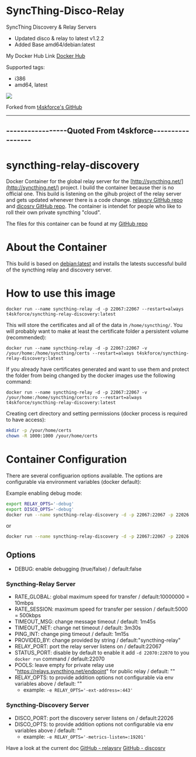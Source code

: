 # SyncThing-Disco-Relay

SyncThing Discovery & Relay Servers


* Updated disco & relay to latest v1.2.2
* Added Base amd64/debian:latest

My Docker Hub Link [Docker Hub](https://cloud.docker.com/repository/docker/codersplayground/syncthing-disco-relay)

Supported tags: 

* i386
* amd64, latest


[![](https://images.microbadger.com/badges/version/codersplayground/syncthing-disco-relay.svg)](https://microbadger.com/images/codersplayground/syncthing-disco-relay "")





Forked from [t4skforce's GitHub](https://github.com/t4skforce/syncthing-relay-discovery)





-------------------------------------------------------
-----------------Quoted From t4skforce-----------------
-------------------------------------------------------
# syncthing-relay-discovery
Docker Container for the global relay server for the [http://syncthing.net/](http://syncthing.net/) project. I build the container because ther is no official one. This build is listening on the gihub project of the relay server and gets updated whenever there is a code change. [relaysrv GitHub repo](https://github.com/syncthing/relaysrv) and [dicosrv GitHub repo](https://github.com/syncthing/discosrv). The container is intendet for people who like to roll their own private syncthing "cloud".

The files for this container can be found at my [GitHub repo](https://github.com/t4skforce/syncthing-relay-discovery)



# About the Container

This build is based on [debian:latest](https://hub.docker.com/_/debian/) and installs the latests successful build of the syncthing relay and discovery server.

# How to use this image

`docker run --name syncthing-relay -d -p 22067:22067 --restart=always t4skforce/syncthing-relay-discovery:latest`

This will store the certificates and all of the data in `/home/syncthing/`. You will probably want to make at least the certificate folder a persistent volume (recommended):

`docker run --name syncthing-relay -d -p 22067:22067 -v /your/home:/home/syncthing/certs --restart=always t4skforce/syncthing-relay-discovery:latest`

If you already have certificates generated and want to use them and protect the folder from being changed by the docker images use the following command:

`docker run --name syncthing-relay -d -p 22067:22067 -v /your/home:/home/syncthing/certs:ro --restart=always t4skforce/syncthing-relay-discovery:latest`

Creating cert directory and setting permissions (docker process is required to have access):
```bash
mkdir -p /your/home/certs
chown -R 1000:1000 /your/home/certs
```

# Container Configuration

There are several configuarion options available. The options are configurable via environment variables (docker default):

Example enabling debug mode:
```bash
export RELAY_OPTS='-debug'
export DISCO_OPTS='-debug'
docker run --name syncthing-relay-discovery -d -p 22067:22067 -p 22026:22026 --restart=always t4skforce/syncthing-relay-discovery:latest
```

or

```bash
docker run --name syncthing-relay-discovery -d -p 22067:22067 -p 22026:22026 -e RELAY_OPTS='-debug' -e DISCO_OPTS='-debug' --restart=always t4skforce/syncthing-relay-discovery:latest
```

## Options

* DEBUG: enable debugging (true/false) / default:false

### Syncthing-Relay Server

* RATE_GLOBAL: global maximum speed for transfer / default:10000000 = 10mbps
* RATE_SESSION: maximum speed for transfer per session / default:5000 = 500kbps
* TIMEOUT_MSG: change message timeout / default: 1m45s
* TIMEOUT_NET: change net timeout / default: 3m30s
* PING_INT: change ping timeout / default: 1m15s
* PROVIDED_BY: change provided by string / default:"syncthing-relay"
* RELAY_PORT: port the relay server listens on / default:22067
* STATUS_PORT: disable by default to enable it add `-d 22070:22070` to you `docker run` command  / default:22070
* POOLS: leave empty for private relay use "https://relays.syncthing.net/endpoint" for public relay / default: ""
* RELAY_OPTS: to provide addition options not configurable via env variables above / default: ""
  - example: `-e RELAY_OPTS='-ext-address=:443'`

### Syncthing-Discovery Server
* DISCO_PORT: port the discovery server listens on / default:22026
* DISCO_OPTS: to provide addition options not configurable via env variables above / default: ""
  - example: `-e RELAY_OPTS='-metrics-listen=:19201'`

Have a look at the current doc [GitHub - relaysrv](https://github.com/syncthing/relaysrv/blob/master/README.md) [GitHub - discosrv](https://github.com/syncthing/discosrv/blob/master/README.md)
